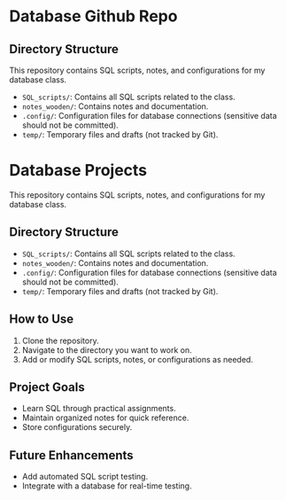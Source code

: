 # Database Github Repo

## Directory Structure
This repository contains SQL scripts, notes, and configurations for my database class. 
- `SQL_scripts/`: Contains all SQL scripts related to the class.
- `notes_wooden/`: Contains notes and documentation.
- `.config/`: Configuration files for database connections (sensitive data should not be committed).
- `temp/`: Temporary files and drafts (not tracked by Git).

# Database Projects

This repository contains SQL scripts, notes, and configurations for my database class.

## Directory Structure
- `SQL_scripts/`: Contains all SQL scripts related to the class.
- `notes_wooden/`: Contains notes and documentation.
- `.config/`: Configuration files for database connections (sensitive data should not be committed).
- `temp/`: Temporary files and drafts (not tracked by Git).

## How to Use
1. Clone the repository.
2. Navigate to the directory you want to work on.
3. Add or modify SQL scripts, notes, or configurations as needed.

## Project Goals
- Learn SQL through practical assignments.
- Maintain organized notes for quick reference.
- Store configurations securely.

## Future Enhancements
- Add automated SQL script testing.
- Integrate with a database for real-time testing.

